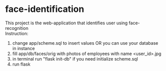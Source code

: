 # face-identification  
This project is the web-application that identifies user using face-recognition  
Instruction:  
1) change app/scheme.sql to insert values OR you can use your database in instance
2) fill app/db/faces/orig with photos of employees with name <user_id>.jpg
3) in terminal run "flask init-db" if you need initialize scheme.sql
4) run flask
